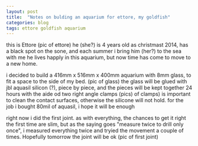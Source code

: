 ```yaml
---
layout: post
title:  "Notes on bulding an aquarium for ettore, my goldfish"
categories: blog
tags: ettore goldfish aquarium
---
```


this is Ettore (pic of ettore)
he (she?) is 4 years old as christmast 2014, has a black spot on the sone, and each summer i bring him (her?) to the sea with me
he lives happly in this aquarium, but now time has come to move to a new home.

i decided to build a 416mm x 516mm x 400mm aquarium with 8mm glass, to fit a space to the side of my bed.
(pic of glass)
the glass will be glued with jbl aquasil silicon (?), piece by piece, and the pieces will be kept together 24 hours with the aide od two right angle clamps
(pics) of clamps)
is important to clean the contact surfaces, otherwise the silicone will not hold. for the job i bought 80mil of aquasil, i hope it will be enough

right now i did the first joint. as with everything, the chances to get it right the first time are slim, but as the saying goes "measure twice to drill only once", i measured everything twice and tryied the movement a couple of times. Hopefully tomorrow the joint will be ok 
(pic of first joint)